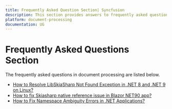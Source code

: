 ```yaml
---
title: Frequently Asked Question Section| Syncfusion
description: This section provides answers to frequently asked questions related to document processing using Syncfusion libraries.
platform: document-processing
documentation: UG
---
```


# Frequently Asked Questions Section  

The frequently asked questions in document processing are listed below.

* [How to Resolve LibSkiaSharp Not Found Exception in .NET 8 and .NET 9 on Linux?](faq/how-to-resolve-libskiasharp-not-found-exception-in-net8-and-net9-on-linux)
* [How to fix Skiasharp native reference issue in Blazor NET90 app?](faq/how-to-fix-skiasharp-native-reference-issue-in-blazor-net90-app)
* [How to Fix Namespace Ambiguity Errors in .NET Applications?](faq/Resolving-namespace-ambiguity-errors-in-.net-applications)